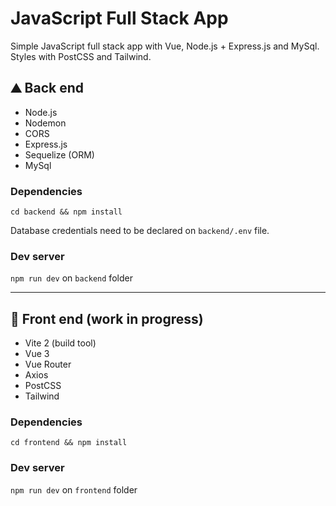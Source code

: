 # JavaScript Full Stack App

Simple JavaScript full stack app with Vue, Node.js + Express.js and MySql. Styles with PostCSS and Tailwind.

## ⛰ Back end

- Node.js
- Nodemon
- CORS
- Express.js
- Sequelize (ORM)
- MySql

### Dependencies

`cd backend && npm install`

Database credentials need to be declared on `backend/.env` file.

### Dev server

`npm run dev` on `backend` folder

---

## 📝 Front end (work in progress)

- Vite 2 (build tool)
- Vue 3
- Vue Router
- Axios
- PostCSS
- Tailwind

### Dependencies

`cd frontend && npm install`

### Dev server

`npm run dev` on `frontend` folder
